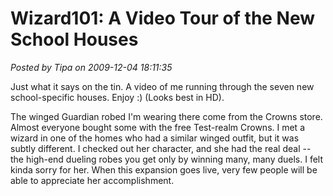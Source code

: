 # Wizard101: A Video Tour of the New School Houses

*Posted by Tipa on 2009-12-04 18:11:35*

Just what it says on the tin. A video of me running through the seven new school-specific houses. Enjoy :) (Looks best in HD).

The winged Guardian robed I'm wearing there come from the Crowns store. Almost everyone bought some with the free Test-realm Crowns. I met a wizard in one of the homes who had a similar winged outfit, but it was subtly different. I checked out her character, and she had the real deal -- the high-end dueling robes you get only by winning many, many duels. I felt kinda sorry for her. When this expansion goes live, very few people will be able to appreciate her accomplishment.


